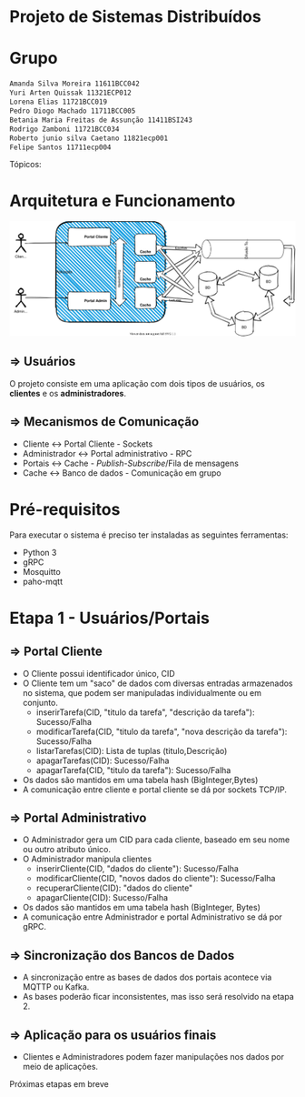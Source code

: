 # Projeto de Sistemas Distribuídos

# Grupo
    Amanda Silva Moreira 11611BCC042
    Yuri Arten Quissak 11321ECP012
    Lorena Elias 11721BCC019
    Pedro Diogo Machado 11711BCC005
    Betania Maria Freitas de Assunção 11411BSI243
    Rodrigo Zamboni 11721BCC034
    Roberto junio silva Caetano 11821ecp001
    Felipe Santos 11711ecp004

Tópicos:

# Arquitetura e Funcionamento

![images/projeto.drawio-0.svg](images/projeto.drawio-0.svg)

## ⇒ Usuários

O projeto consiste em uma aplicação com dois tipos de usuários, os **clientes** e os **administradores**.

## ⇒ Mecanismos de Comunicação

- Cliente <-> Portal Cliente - Sockets
- Administrador <-> Portal administrativo - RPC
- Portais <-> Cache - *Publish-Subscribe*/Fila de mensagens
- Cache <-> Banco de dados - Comunicação em grupo

# Pré-requisitos

Para executar o sistema é preciso ter instaladas as seguintes ferramentas:

- Python 3
- gRPC
- Mosquitto
- paho-mqtt

# Etapa 1 - Usuários/Portais

## ⇒ Portal Cliente

- O Cliente possui identificador único, CID
- O Cliente tem um "saco" de dados com diversas entradas armazenados no sistema, que podem ser manipuladas individualmente ou em conjunto.
    - inserirTarefa(CID, "titulo da tarefa", "descrição da tarefa"): Sucesso/Falha
    - modificarTarefa(CID, "titulo da tarefa", "nova descrição da tarefa"): Sucesso/Falha
    - listarTarefas(CID): Lista de tuplas (titulo,Descrição)
    - apagarTarefas(CID): Sucesso/Falha
    - apagarTarefa(CID, "titulo da tarefa"): Sucesso/Falha
- Os dados são mantidos em uma tabela hash (BigInteger,Bytes)
- A comunicação entre cliente e portal cliente se dá por sockets TCP/IP.

## ⇒ Portal Administrativo

- O Administrador gera um CID para cada cliente, baseado em seu nome ou outro atributo único.
- O Administrador manipula clientes
    - inserirCliente(CID, "dados do cliente"): Sucesso/Falha
    - modificarCliente(CID, "novos dados do cliente"): Sucesso/Falha
    - recuperarCliente(CID): "dados do cliente"
    - apagarCliente(CID): Sucesso/Falha
- Os dados são mantidos em uma tabela hash (BigInteger, Bytes)
- A comunicação entre Administrador e portal Administrativo se dá por gRPC.

## ⇒ Sincronização dos Bancos de Dados

- A sincronização entre as bases de dados dos portais acontece via MQTTP ou Kafka.
- As bases poderão ficar inconsistentes, mas isso será resolvido na etapa 2.

## ⇒ Aplicação para os usuários finais

- Clientes e Administradores podem fazer manipulações nos dados por meio de aplicações.

Próximas etapas em breve
